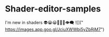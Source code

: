 # Shader-editor-samples
I'm new in shaders 👽😭😀🥳🌌🤡👁‍🗨
![](" https://images.app.goo.gl/JciuXWWbj5yZbRjM7") 

